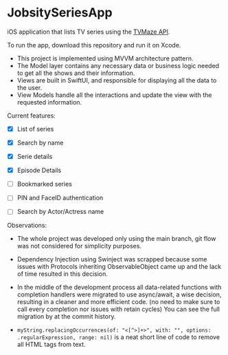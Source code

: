 # JobsitySeriesApp
iOS application that lists TV series using the [TVMaze API](https://www.tvmaze.com/api).

To run the app, download this repository and run it on Xcode.

* This project is implemented using MVVM architecture pattern.
* The Model layer contains any necessary data or business logic needed to get all the shows and their information.
* Views are built in SwiftUI, and responsible for displaying all the data to the user.
* View Models handle all the interactions and update the view with the requested information.

Current features:
- [x] List of series
- [x] Search by name
- [x] Serie details
- [x] Episode Details
- [ ] Bookmarked series
- [ ] PIN and FaceID authentication
- [ ] Search by Actor/Actress name


Observations:
* The whole project was developed only using the main branch, git flow was not considered for simplicity purposes.

* Dependency Injection using Swinject was scrapped because some issues with Protocols inheriting ObservableObject came up and the lack of time resulted in this decision.

* In the middle of the development process all data-related functions with completion handlers were migrated to use async/await, a wise decision, resulting in a cleaner and more efficient code. (no need to make sure to call every completion nor issues with retain cycles) You can see the full migration by at the commit history.

* `myString.replacingOccurrences(of: "<[^>]+>", with: "", options: .regularExpression, range: nil)` is a neat short line of code to remove all HTML tags from text.

